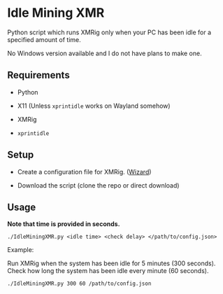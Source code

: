 # Idle Mining XMR

Python script which runs XMRig only when your PC has been idle for a specified amount of time.

No Windows version available and I do not have plans to make one.

## Requirements

* Python

* X11 (Unless `xprintidle` works on Wayland somehow)

* XMRig

* `xprintidle`

## Setup

* Create a configuration file for XMRig. ([Wizard](https://xmrig.com/wizard))

* Download the script (clone the repo or direct download)

## Usage

**Note that time is provided in seconds.**

`./IdleMiningXMR.py <idle time> <check delay> </path/to/config.json>`

Example:

Run XMRig when the system has been idle for 5 minutes (300 seconds). Check how long the system has been idle every minute (60 seconds).

`./IdleMiningXMR.py 300 60 /path/to/config.json`

